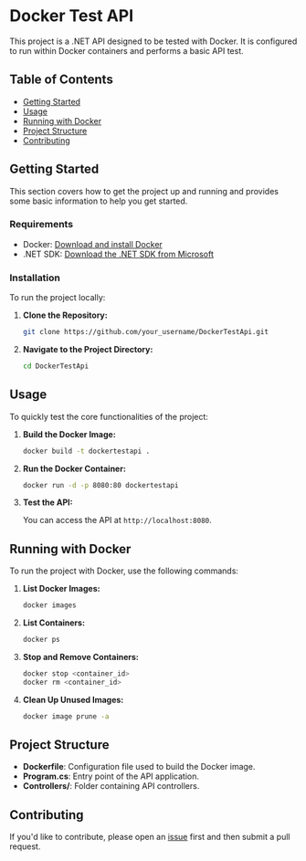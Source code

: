 # Docker Test API

This project is a .NET API designed to be tested with Docker. It is configured to run within Docker containers and performs a basic API test.

## Table of Contents

- [Getting Started](#getting-started)
- [Usage](#usage)
- [Running with Docker](#running-with-docker)
- [Project Structure](#project-structure)
- [Contributing](#contributing)

## Getting Started

This section covers how to get the project up and running and provides some basic information to help you get started.

### Requirements

- Docker: [Download and install Docker](https://www.docker.com/products/docker-desktop)
- .NET SDK: [Download the .NET SDK from Microsoft](https://dotnet.microsoft.com/download/dotnet)

### Installation

To run the project locally:

1. **Clone the Repository:**

    ```bash
    git clone https://github.com/your_username/DockerTestApi.git
    ```

2. **Navigate to the Project Directory:**

    ```bash
    cd DockerTestApi
    ```

## Usage

To quickly test the core functionalities of the project:

1. **Build the Docker Image:**

    ```bash
    docker build -t dockertestapi .
    ```

2. **Run the Docker Container:**

    ```bash
    docker run -d -p 8080:80 dockertestapi
    ```

3. **Test the API:**

    You can access the API at `http://localhost:8080`.

## Running with Docker

To run the project with Docker, use the following commands:

1. **List Docker Images:**

    ```bash
    docker images
    ```

2. **List Containers:**

    ```bash
    docker ps
    ```

3. **Stop and Remove Containers:**

    ```bash
    docker stop <container_id>
    docker rm <container_id>
    ```

4. **Clean Up Unused Images:**

    ```bash
    docker image prune -a
    ```

## Project Structure

- **Dockerfile**: Configuration file used to build the Docker image.
- **Program.cs**: Entry point of the API application.
- **Controllers/**: Folder containing API controllers.

## Contributing

If you'd like to contribute, please open an [issue](https://github.com/EnesBiricik/DockerTestApi/issues) first and then submit a pull request.
